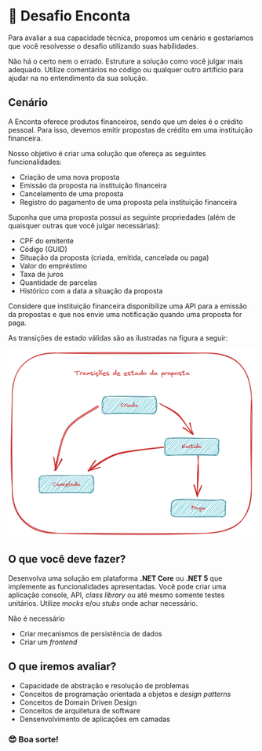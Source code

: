 # 🚀 Desafio Enconta

Para avaliar a sua capacidade técnica, propomos um cenário e 
gostaríamos que você resolvesse o desafio utilizando suas habilidades.

Não há o  certo nem o errado. Estruture a solução como você julgar mais adequado.
Utilize comentários no código ou qualquer outro artifício para ajudar na
no entendimento da sua solução.

## Cenário

A Enconta oferece produtos financeiros, sendo que um deles é o crédito pessoal.
Para isso, devemos emitir propostas de crédito em uma instituição financeira.

Nosso objetivo é criar uma solução que ofereça as seguintes funcionalidades:

* Criação de uma nova proposta
* Emissão da proposta na instituição financeira
* Cancelamento de uma proposta
* Registro do pagamento de uma proposta pela instituição financeira

Suponha que uma proposta possui as seguinte propriedades (além de quaisquer outras
que você julgar necessárias):

* CPF do emitente
* Código (GUID)
* Situação da proposta (criada, emitida, cancelada ou paga)
* Valor do empréstimo
* Taxa de juros
* Quantidade de parcelas
* Histórico com a data a situação da proposta

Considere que instituição financeira disponibilize uma API para a 
emissão da propostas e que nos envie uma notificação quando uma proposta
for paga.

As transições de estado válidas são as ilustradas na figura a seguir:

![img.png](StateTransitions.png)

## O que você deve fazer?

Desenvolva uma solução em plataforma **.NET Core** ou **.NET 5** que implemente as funcionalidades
apresentadas. Você pode criar uma aplicação console, API, _class library_ ou até mesmo somente
testes unitários. Utilize _mocks_ e/ou _stubs_ onde achar necessário.

Não é necessário 
* Criar mecanismos de persistência de dados
* Criar um _frontend_

## O que iremos avaliar?

* Capacidade de abstração e resolução de problemas
* Conceitos de programação orientada a objetos e _design patterns_
* Conceitos de Domain Driven Design
* Conceitos de arquitetura de software
* Densenvolvimento de aplicações em camadas


### 😎 Boa sorte!
